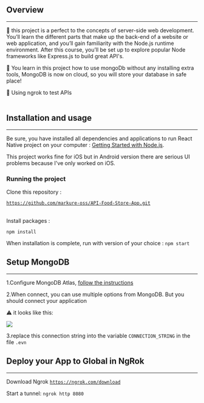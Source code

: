 ## Overview_________🚀 this projectis a perfect to the concepts of server-side web development. You’ll learn the different parts that make up the back-end of a website or web application, and you’ll gain familiarity with the Node.js runtime environment. After this course, you’ll be set up to explore popular Node frameworks like Express.js to build great API's.<br>🚀 You learn in this project how to use mongoDb without any installing extra tools, MongoDB is now on cloud, so you will store your database in safe place!<br>🚀 Using ngrok to test APIs<br><br>## Installation and usage____Be sure, you have installed all dependencies and applications to run React Native project on your computer : [Getting Started with Node.js](https://nodejs.org/en/docs).<br>This project works fine for iOS but in Android version there are serious UI problems because I've only worked on iOS.<br>### Running the projectClone this repository :<br><code>https://github.com/markure-oss/API-Food-Store-App.git </code><br>Install packages :<br><code>npm install</code><br>When installation is complete, run with version of your choice :<code>npm start</code>## Setup MongoDB____1.Configure MongoDB Atlas, [follow the instructions](mongodb.com/cloud/atlas/register)<br>2.When connect, you can use multiple options from MongoDB. But you should connect your application<br>⚠️ it looks like this:<br>![](assets/mongo.png)<br>3.replace this connection string into the variable <code>CONNECTION_STRING</code> in the file <code>.evn</code>## Deploy your App to Global in NgRok____Download Ngrok <code>https://ngrok.com/download </code>Start a tunnel:<code>ngrok http 8080</code>